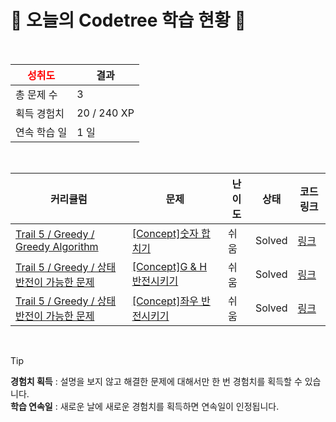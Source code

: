 # 🌲 오늘의 Codetree 학습 현황 🌲

<br />

| <span style="color:red;display:block;text-align:center;"> **성취도**</span> | 결과 |
|---|---|
| 총 문제 수 | 3 |
| 획득 경험치 | 20 / 240 XP |
| 연속 학습 일 | 1 일 |

<br />

|커리큘럼|문제|난이도|상태|코드 링크|
|---|---|---|---|---|
|[Trail 5 / Greedy / Greedy Algorithm](https://https://en.codetree.ai/trail-info/intermediate-mid/)|[[Concept]숫자 합치기](https://https://en.codetree.ai/trails/complete/curated-cards/intro-merge-numbers/)|쉬움|Solved|[링크](https://github.com/JunseoChoJJ/codetree-TILs/blob/main/250114/%EC%88%AB%EC%9E%90%20%ED%95%A9%EC%B9%98%EA%B8%B0/merge-numbers.py)|
|[Trail 5 / Greedy / 상태 반전이 가능한 문제](https://https://en.codetree.ai/trail-info/intermediate-mid/)|[[Concept]G & H 반전시키기](https://https://en.codetree.ai/trails/complete/curated-cards/intro-reversing-g-and-h/)|쉬움|Solved|[링크](https://github.com/JunseoChoJJ/codetree-TILs/blob/main/250114/G%20%26%20H%20%EB%B0%98%EC%A0%84%EC%8B%9C%ED%82%A4%EA%B8%B0/reversing-g-and-h.py)|
|[Trail 5 / Greedy / 상태 반전이 가능한 문제](https://https://en.codetree.ai/trail-info/intermediate-mid/)|[[Concept]좌우 반전시키기](https://https://en.codetree.ai/trails/complete/curated-cards/intro-flip-left-and-right/)|쉬움|Solved|[링크](https://github.com/JunseoChoJJ/codetree-TILs/blob/main/250114/%EC%A2%8C%EC%9A%B0%20%EB%B0%98%EC%A0%84%EC%8B%9C%ED%82%A4%EA%B8%B0/flip-left-and-right.py)|


<br />

> [!TIP]
> **경험치 획득** : 설명을 보지 않고 해결한 문제에 대해서만 한 번 경험치를 획득할 수 있습니다.  
> **학습 연속일** : 새로운 날에 새로운 경험치를 획득하면 연속일이 인정됩니다.


